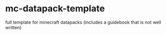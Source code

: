 # mc-datapack-template
full template for minecraft datapacks (includes a guidebook that is not well written)
